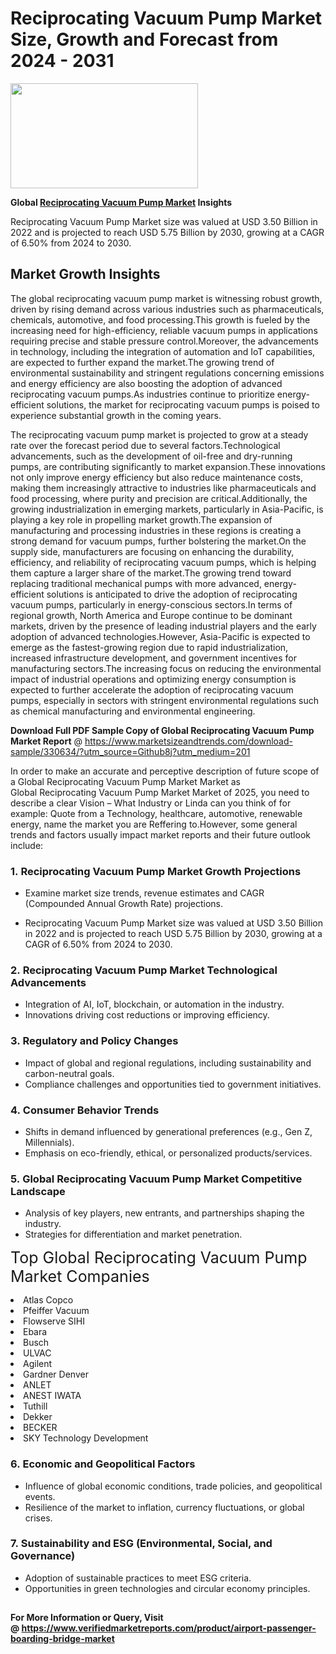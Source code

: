 <H1>Reciprocating Vacuum Pump Market Size, Growth and Forecast from 2024 - 2031</H1><img class="aligncenter size-medium wp-image-584254" src="https://thirdeyenews.in/wp-content/uploads/2024/09/Global-Market-Research-300x168.jpeg" alt="" width="300" height="168" /><p><strong>Global&nbsp;<a href="https://www.marketsizeandtrends.com/download-sample/330634/?utm_source=Github8j?utm_medium=201">Reciprocating Vacuum Pump Market</a> Insights</strong></p><p>Reciprocating Vacuum Pump Market size was valued at USD 3.50 Billion in 2022 and is projected to reach USD 5.75 Billion by 2030, growing at a CAGR of 6.50% from 2024 to 2030.</p><p><h2>Market Growth Insights</h2> <p>The global reciprocating vacuum pump market is witnessing robust growth, driven by rising demand across various industries such as pharmaceuticals, chemicals, automotive, and food processing.This growth is fueled by the increasing need for high-efficiency, reliable vacuum pumps in applications requiring precise and stable pressure control.Moreover, the advancements in technology, including the integration of automation and IoT capabilities, are expected to further expand the market.The growing trend of environmental sustainability and stringent regulations concerning emissions and energy efficiency are also boosting the adoption of advanced reciprocating vacuum pumps.As industries continue to prioritize energy-efficient solutions, the market for reciprocating vacuum pumps is poised to experience substantial growth in the coming years.</p> <p>The reciprocating vacuum pump market is projected to grow at a steady rate over the forecast period due to several factors.Technological advancements, such as the development of oil-free and dry-running pumps, are contributing significantly to market expansion.These innovations not only improve energy efficiency but also reduce maintenance costs, making them increasingly attractive to industries like pharmaceuticals and food processing, where purity and precision are critical.Additionally, the growing industrialization in emerging markets, particularly in Asia-Pacific, is playing a key role in propelling market growth.The expansion of manufacturing and processing industries in these regions is creating a strong demand for vacuum pumps, further bolstering the market.On the supply side, manufacturers are focusing on enhancing the durability, efficiency, and reliability of reciprocating vacuum pumps, which is helping them capture a larger share of the market.The growing trend toward replacing traditional mechanical pumps with more advanced, energy-efficient solutions is anticipated to drive the adoption of reciprocating vacuum pumps, particularly in energy-conscious sectors.In terms of regional growth, North America and Europe continue to be dominant markets, driven by the presence of leading industrial players and the early adoption of advanced technologies.However, Asia-Pacific is expected to emerge as the fastest-growing region due to rapid industrialization, increased infrastructure development, and government incentives for manufacturing sectors.The increasing focus on reducing the environmental impact of industrial operations and optimizing energy consumption is expected to further accelerate the adoption of reciprocating vacuum pumps, especially in sectors with stringent environmental regulations such as chemical manufacturing and environmental engineering.<p><span class=""><strong>Download Full PDF Sample Copy of Global Reciprocating Vacuum Pump Market Report</strong> @ <a href="https://www.marketsizeandtrends.com/download-sample/330634/?utm_source=Github8j?utm_medium=201" target="_blank">https://www.marketsizeandtrends.com/download-sample/330634/?utm_source=Github8j?utm_medium=201</a></span></p><p>In order to make an accurate and perceptive description of future scope of a Global&nbsp;Reciprocating Vacuum Pump Market Market as Global&nbsp;Reciprocating Vacuum Pump Market Market of 2025, you need to describe a clear Vision &ndash; What Industry or Linda can you think of for example: Quote from a Technology, healthcare, automotive, renewable energy, name the market you are Reffering to.However, some general trends and factors usually impact market reports and their future outlook include:</p><h3>1.&nbsp;<strong>Reciprocating Vacuum Pump Market Growth Projections</strong></h3><ul><li>Examine market size trends, revenue estimates and CAGR (Compounded Annual Growth Rate) projections.</li><li><p>Reciprocating Vacuum Pump Market size was valued at USD 3.50 Billion in 2022 and is projected to reach USD 5.75 Billion by 2030, growing at a CAGR of 6.50% from 2024 to 2030.</p></li></ul><h3>2.&nbsp;<strong>Reciprocating Vacuum Pump Market Technological Advancements</strong></h3><ul><li>Integration of AI, IoT, blockchain, or automation in the industry.</li><li>Innovations driving cost reductions or improving efficiency.</li></ul><h3>3.&nbsp;<strong>Regulatory and Policy Changes</strong></h3><ul><li>Impact of global and regional regulations, including sustainability and carbon-neutral goals.</li><li>Compliance challenges and opportunities tied to government initiatives.</li></ul><h3>4.&nbsp;<strong>Consumer Behavior Trends</strong></h3><ul><li>Shifts in demand influenced by generational preferences (e.g., Gen Z, Millennials).</li><li>Emphasis on eco-friendly, ethical, or personalized products/services.</li></ul><h3>5.&nbsp;<strong>Global Reciprocating Vacuum Pump Market Competitive Landscape</strong></h3><ul><li>Analysis of key players, new entrants, and partnerships shaping the industry.</li><li>Strategies for differentiation and market penetration.</li></ul><p data-pm-slice="1 1 []"><span style="color: inherit; font-family: inherit; font-size: 25px;">Top Global Reciprocating Vacuum Pump Market Companies</span></p><div class="" data-test-id=""><p><li>Atlas Copco</li><li> Pfeiffer Vacuum</li><li> Flowserve SIHI</li><li> Ebara</li><li> Busch</li><li> ULVAC</li><li> Agilent</li><li> Gardner Denver</li><li> ANLET</li><li> ANEST IWATA</li><li> Tuthill</li><li> Dekker</li><li> BECKER</li><li> SKY Technology Development</li></p></div><h3>6.&nbsp;<strong>Economic and Geopolitical Factors</strong></h3><ul><li>Influence of global economic conditions, trade policies, and geopolitical events.</li><li>Resilience of the market to inflation, currency fluctuations, or global crises.</li></ul><h3>7.&nbsp;<strong>Sustainability and ESG (Environmental, Social, and Governance)</strong></h3><ul><li>Adoption of sustainable practices to meet ESG criteria.</li><li>Opportunities in green technologies and circular economy principles.</li></ul><h2><strong style="font-size: 14px;">For More Information or Query, Visit @&nbsp;</strong><a style="background-color: #ffffff; font-size: 14px;" href="https://www.marketsizeandtrends.com/report/reciprocating-vacuum-pump-market/" target="_blank">https://www.verifiedmarketreports.com/product/airport-passenger-boarding-bridge-market</a></h2>